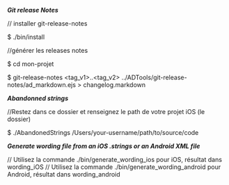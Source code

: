***Git release Notes***

// installer git-release-notes

$ ./bin/install

//générer les releases notes

$ cd mon-projet

$ git-release-notes <tag_v1>..<tag_v2> ../ADTools/git-release-notes/ad_markdown.ejs > changelog.markdown

***Abandonned strings***

//Restez dans ce dossier et renseignez le path de votre projet iOS (le dossier)

$ ./AbandonedStrings /Users/your-username/path/to/source/code

***Generate wording file from an iOS .strings or an Android XML file***

// Utilisez la commande ./bin/generate_wording_ios pour iOS, résultat dans wording_iOS
// Utilisez la commande ./bin/generate_wording_android pour Android, résultat dans wording_android
